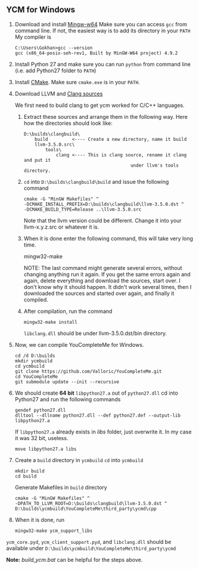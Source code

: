 ## YCM for Windows

1.  Download  and install [Mingw-w64][mingw-w64-download] 
    Make sure you can access `gcc` from command line. If not, the easiest way is
    to add its directory in your `PATH` My compiler is

        C:\Users\Gokhan>gcc --version
        gcc (x86_64-posix-seh-rev1, Built by MinGW-W64 project) 4.9.2

2.  Install Python 27 and make sure you can run `python` from command line (i.e.
    add Python27 folder to `PATH`)

3.  Install [CMake][cmake-download]. Make sure `cmake.exe` is in your `PATH`. 

4.  Download LLVM and [Clang sources][clang-download]

    We first need to build clang to get ycm worked for C/C++ languages.

    1.  Extract these sources and arrange them in the following way.
        Here how the directories should look like:

            D:\builds\clangbuild\
                build         <---- Create a new directory, name it build
                llvm-3.5.0.src\
                    tools\
                        clang <---- This is clang source, rename it clang and put it
                                                    under llvm's tools directory.

    2.  `cd` into `D:\builds\clangbuild\build`  and issue the following command

            cmake -G "MinGW Makefiles" ^
            -DCMAKE_INSTALL_PREFIX=D:\builds\clangbuild\llvm-3.5.0.dst ^
            -DCMAKE_BUILD_TYPE=Release ..\llvm-3.5.0.src

        Note that the llvm version could be different. Change it into your
        llvm-x.y.z.src or whatever it is.

    3.  When it is done enter the following command, this will take very long time.

        mingw32-make

        NOTE: The last command might generate several errors, without changing
        anything run it again. If you get the same errors again and again,
        delete everything and download the sources, start over. I don't know
        why it should happen. It didn't work several times, then I downloaded
        the sources and started over again, and finally it compiled.

    4.  After compilation, run the command

            mingw32-make install

        `libclang.dll` should be under llvm-3.5.0.dst/bin directory.

5.  Now, we can compile YouCompleteMe for Windows.

        cd /d D:\builds
        mkdir ycmbuild
        cd ycmbuild
        git clone https://github.com/Valloric/YouCompleteMe.git
        cd YouCompleteMe
        git submodule update --init --recursive

6.  We should create **64 bit** `libpython27.a` out of `python27.dll`
    cd into Python27 and run the following commands

        gendef python27.dll
        dlltool --dllname python27.dll --def python27.def --output-lib libpython27.a

    If `libpython27.a` already exists in *libs* folder, just overwrite it.
    In my case it was 32 bit, useless.

        move libpython27.a libs

7.  Create a `build` directory in `ycmbuild`
    `cd` into `ycmbuild` 
    
        mkdir build
        cd build
    
    Generate Makefiles in `build` directory

        cmake -G "MinGW Makefiles" ^
        -DPATH_TO_LLVM_ROOT=D:\builds\clangbuild\llvm-3.5.0.dst ^
        D:\builds\ycmbuild\YouCompleteMe\third_party\ycmd\cpp

8.  When it is done, run

        mingw32-make ycm_support_libs

`ycm_core.pyd`, `ycm_client_support.pyd`, and `libclang.dll` should be available
under `D:\builds\ycmbuild\YouCompleteMe\third_party\ycmd`

**Note:** *build_ycm.bat* can be helpful for the steps above.

[mingw-w64-download]: http://mingw-w64.sourceforge.net/download.php#mingw-builds
[cmake-download]: http://www.cmake.org/download/
[clang-download]: http://llvm.org/releases/download.html
